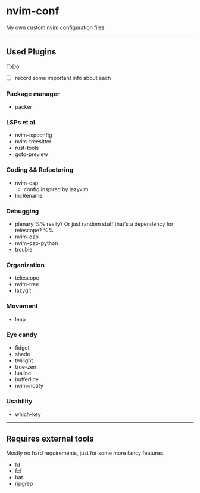 # nvim-conf

My own custom nvim configuration files.

---
## Used Plugins
ToDo:
- [ ] record some important info about each 

### Package manager
- packer

### LSPs et al.
- nvim-lspconfig
- nvim-treesitter
- rust-tools
- goto-preview

### Coding && Refactoring
- nvim-csp
  - config inspired by lazyvim
- IncRename

### Debugging
- plenary  %% really? Or just random stuff that's a dependency for telescope? %%
- nvim-dap
- nvim-dap-python
- trouble

### Organization
- telescope
- nvim-tree
- lazygit

### Movement
- leap

### Eye candy
- fidget
- shade
- twilight
- true-zen
- lualine
- bufferline
- nvim-notify

### Usability
- which-key

---
## Requires external tools
Mostly no hard requirements, just for some more fancy features

- fd
- fzf
- bat
- ripgrep
